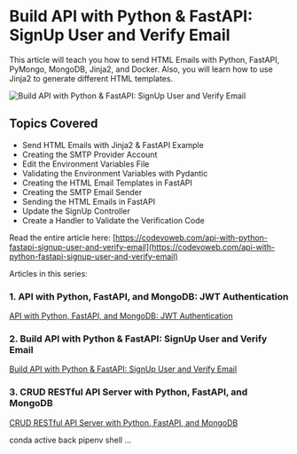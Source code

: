 #  Build API with Python & FastAPI: SignUp User and Verify Email

This article will teach you how to send HTML Emails with Python, FastAPI, PyMongo, MongoDB, Jinja2, and Docker. Also, you will learn how to use Jinja2 to generate different HTML templates.

![Build API with Python & FastAPI: SignUp User and Verify Email](https://codevoweb.com/wp-content/uploads/2022/07/Build-API-with-Python-FastAPI-SignUp-User-and-Verify-Email.webp)

## Topics Covered

- Send HTML Emails with Jinja2 & FastAPI Example
- Creating the SMTP Provider Account
- Edit the Environment Variables File
- Validating the Environment Variables with Pydantic
- Creating the HTML Email Templates in FastAPI
- Creating the SMTP Email Sender
- Sending the HTML Emails in FastAPI
- Update the SignUp Controller
- Create a Handler to Validate the Verification Code

Read the entire article here: [https://codevoweb.com/api-with-python-fastapi-signup-user-and-verify-email](https://codevoweb.com/api-with-python-fastapi-signup-user-and-verify-email)

Articles in this series:

### 1. API with Python, FastAPI, and MongoDB: JWT Authentication

[API with Python, FastAPI, and MongoDB: JWT Authentication](https://codevoweb.com/api-with-python-fastapi-and-mongodb-jwt-authentication)

### 2. Build API with Python & FastAPI: SignUp User and Verify Email

[Build API with Python & FastAPI: SignUp User and Verify Email](https://codevoweb.com/api-with-python-fastapi-signup-user-and-verify-email)

### 3. CRUD RESTful API Server with Python, FastAPI, and MongoDB

[CRUD RESTful API Server with Python, FastAPI, and MongoDB](https://codevoweb.com/crud-restful-api-server-with-python-fastapi-and-mongodb)

conda active back
pipenv shell
...